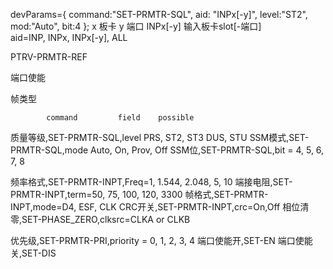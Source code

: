 
devParams={
command:"SET-PRMTR-SQL", 
aid: "INPx[-y]", 
level:"ST2",
mod:"Auto",
bit:4
};
x 板卡  y 端口
INPx[-y] 输入板卡slot[-端口]      
aid=INP, INPx, INPx[-y], ALL



PTRV-PRMTR-REF

端口使能

帧类型 

            command         field    possible
质量等级,SET-PRMTR-SQL,level   PRS, ST2, ST3 DUS, STU
SSM模式,SET-PRMTR-SQL,mode    Auto, On, Prov, Off
SSM位,SET-PRMTR-SQL,bit = 4, 5, 6, 7, 8

频率格式,SET-PRMTR-INPT,Freq=1, 1.544, 2.048, 5, 10
端接电阻,SET-PRMTR-INPT,term=50, 75, 100, 120, 3300
帧格式,SET-PRMTR-INPT,mode=D4, ESF, CLK
CRC开关,SET-PRMTR-INPT,crc=On,Off
相位清零,SET-PHASE_ZERO,clksrc=CLKA or CLKB

优先级,SET-PRMTR-PRI,priority = 0, 1, 2, 3, 4
端口使能开,SET-EN
端口使能关,SET-DIS


<!-- 
频率稳定阈值,SET-PRMTR-FREQ  
lim1, lim2 = <number>
mod1, mod2 = Fail, Alrm, Rept, Ignr
tmper = 100, 1000, 10000


MTIE阈值,SET-PRMTR-MTIE
lim1, lim2 = <number>
mod1, mod2 = Fail, Alrm, Rept, Ignr
tmper = 100, 1000, -->


